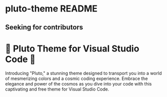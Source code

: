 # pluto-theme README

## Seeking for contributors

# 🌌 Pluto Theme for Visual Studio Code 🌠

Introducing "Pluto," a stunning theme designed to transport you into a world of mesmerizing colors and a cosmic coding experience. Embrace the elegance and power of the cosmos as you dive into your code with this captivating and free theme for Visual Studio Code.
